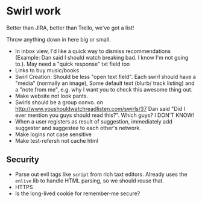 # Swirl work

Better than JIRA, better than Trello, we've got a list!

Throw anything down in here big or small.

- In inbox view, I'd like a quick way to dismiss recommendations (Example: Dan said I should watch breaking bad. I know I'm not going to.). May need a "quick response" txt field too
- Links to buy music/books
- Swirl Creation: Should be less "open text field".  Each swirl should have a "media" (normally an image), Some default text (blurb/ track listing) and a 
"note from me", e.g. why I want you to check this awesome thing out.
- Make website not look pants.
- Swirls should be a group convo. on http://www.youshouldwatchreadlisten.com/swirls/37 Dan said "Did I ever mention you guys should read this?". Which guys? I DON'T KNOW!
- When a user registers as result of suggestion, immediately add suggester and suggestee to each other's network.
- Make logins not case sensitive
- Make test-refersh not cache html

## Security

- Parse out evil tags like `script` from rich taxt editors. Already uses the `enlive` lib to handle HTML parsing, so we should reuse that.
- HTTPS
- Is the long-lived cookie for remember-me secure?
